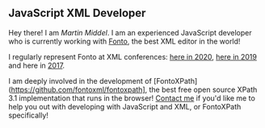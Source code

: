 ## JavaScript XML Developer

Hey there! I am *Martin Middel*. I am an experienced JavaScript developer who is currently working
with [Fonto](fontoxml.com), the best XML editor in the world!

I regularly represent Fonto at XML conferences: [here in
2020](https://www.youtube.com/watch?v=8fRoqUG7o70), [here in
2019](https://www.youtube.com/watch?v=SUwjQ3yqPyM) and here in
[2017](https://www.youtube.com/watch?v=aoeADE-9MIg).

I am deeply involved in the development of [FontoXPath](https://github.com/fontoxml/fontoxpath], the
best free open source XPath 3.1 implementation that runs in the browser! [Contact
me](https://www.linkedin.com/in/martinmiddel/) if you'd like me to help you out with developing with
JavaScript and XML, or FontoXPath specifically!
